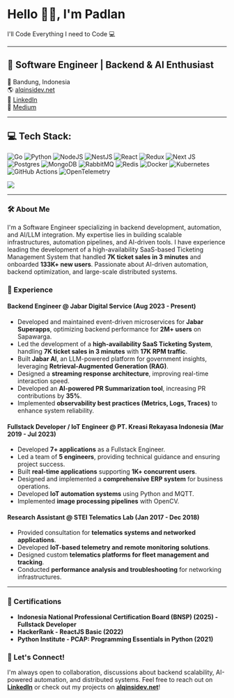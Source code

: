 # Hello 👋🏻, I'm Padlan
I'll Code Everything I need to Code 💻

---

## 🚀 Software Engineer | Backend & AI Enthusiast

📍 Bandung, Indonesia  
🌎 [alqinsidev.net](https://alqinsidev.net)  
🔹 [LinkedIn](https://linkedin.com/in/alqinsi)  
📕 [Medium](https://medium.com/@padlanalqinsi)



---

## 💻 Tech Stack:
![Go](https://img.shields.io/badge/go-%2300ADD8.svg?style=for-the-badge&logo=go&logoColor=white) ![Python](https://img.shields.io/badge/python-3670A0?style=for-the-badge&logo=python&logoColor=ffdd54) ![NodeJS](https://img.shields.io/badge/node.js-6DA55F?style=for-the-badge&logo=node.js&logoColor=white) ![NestJS](https://img.shields.io/badge/nestjs-%23E0234E.svg?style=for-the-badge&logo=nestjs&logoColor=white)  ![React](https://img.shields.io/badge/react-%2320232a.svg?style=for-the-badge&logo=react&logoColor=%2361DAFB) ![Redux](https://img.shields.io/badge/redux-%23593d88.svg?style=for-the-badge&logo=redux&logoColor=white) ![Next JS](https://img.shields.io/badge/Next-black?style=for-the-badge&logo=next.js&logoColor=white) ![Postgres](https://img.shields.io/badge/postgres-%23316192.svg?style=for-the-badge&logo=postgresql&logoColor=white) ![MongoDB](https://img.shields.io/badge/MongoDB-%234ea94b.svg?style=for-the-badge&logo=mongodb&logoColor=white) ![RabbitMQ](https://img.shields.io/badge/rabbitmq-%23FF6600.svg?style=for-the-badge&logo=rabbitmq&logoColor=white) ![Redis](https://img.shields.io/badge/redis-%23DC382D.svg?style=for-the-badge&logo=redis&logoColor=white) ![Docker](https://img.shields.io/badge/docker-%230db7ed.svg?style=for-the-badge&logo=docker&logoColor=white) ![Kubernetes](https://img.shields.io/badge/kubernetes-%23326ce5.svg?style=for-the-badge&logo=kubernetes&logoColor=white) ![GitHub Actions](https://img.shields.io/badge/github%20actions-%232671E5.svg?style=for-the-badge&logo=githubactions&logoColor=white) ![OpenTelemetry](https://img.shields.io/badge/OpenTelemetry-%23FAA61A.svg?style=for-the-badge&logo=opentelemetry&logoColor=white)

![](https://github-readme-stats.vercel.app/api/top-langs/?username=alqinsidev&theme=dark&hide_border=false&include_all_commits=false&count_private=false&layout=compact)

---


### 🛠 About Me
I'm a Software Engineer specializing in backend development, automation, and AI/LLM integration. My expertise lies in building scalable infrastructures, automation pipelines, and AI-driven tools. I have experience leading the development of a high-availability SaaS-based Ticketing Management System that handled **7K ticket sales in 3 minutes** and onboarded **133K+ new users**. Passionate about AI-driven automation, backend optimization, and large-scale distributed systems.

### 💼 Experience
#### **Backend Engineer** @ Jabar Digital Service (Aug 2023 - Present)
- Developed and maintained event-driven microservices for **Jabar Superapps**, optimizing backend performance for **2M+ users** on Sapawarga.
- Led the development of a **high-availability SaaS Ticketing System**, handling **7K ticket sales in 3 minutes** with **17K RPM traffic**.
- Built **Jabar AI**, an LLM-powered platform for government insights, leveraging **Retrieval-Augmented Generation (RAG)**.
- Designed a **streaming response architecture**, improving real-time interaction speed.
- Developed an **AI-powered PR Summarization tool**, increasing PR contributions by **35%**.
- Implemented **observability best practices (Metrics, Logs, Traces)** to enhance system reliability.

#### **Fullstack Developer / IoT Engineer** @ PT. Kreasi Rekayasa Indonesia (Mar 2019 - Jul 2023)
- Developed **7+ applications** as a Fullstack Engineer.
- Led a team of **5 engineers**, providing technical guidance and ensuring project success.
- Built **real-time applications** supporting **1K+ concurrent users**.
- Designed and implemented a **comprehensive ERP system** for business operations.
- Developed **IoT automation systems** using Python and MQTT.
- Implemented **image processing pipelines** with OpenCV.

#### **Research Assistant** @ STEI Telematics Lab (Jan 2017 - Dec 2018)
- Provided consultation for **telematics systems and networked applications**.
- Developed **IoT-based telemetry and remote monitoring solutions**.
- Designed custom **telematics platforms for fleet management and tracking**.
- Conducted **performance analysis and troubleshooting** for networking infrastructures.


---

### 📜 Certifications
- **Indonesia National Professional Certification Board (BNSP) (2025) - Fullstack Developer**
- **HackerRank - ReactJS Basic (2022)**
- **Python Institute - PCAP: Programming Essentials in Python (2021)**

### 🚀 Let's Connect!
I'm always open to collaboration, discussions about backend scalability, AI-powered automation, and distributed systems. Feel free to reach out on **[LinkedIn](https://linkedin.com/in/alqinsi)** or check out my projects on **[alqinsidev.net](https://alqinsidev.net)**!

